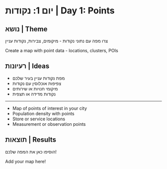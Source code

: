 # יום 1: נקודות | Day 1: Points

## נושא | Theme
צרו מפה עם נתוני נקודות - מיקומים, צבירות, נקודות עניין

Create a map with point data - locations, clusters, POIs

## רעיונות | Ideas
- מפת נקודות עניין בעיר שלכם
- צפיפות אוכלוסין עם נקודות
- מיקומי חנויות או שירותים
- נקודות מדידה או תצפית

---

- Map of points of interest in your city
- Population density with points
- Store or service locations
- Measurement or observation points

## תוצאות | Results
הוסיפו כאן את המפה שלכם!

Add your map here!
